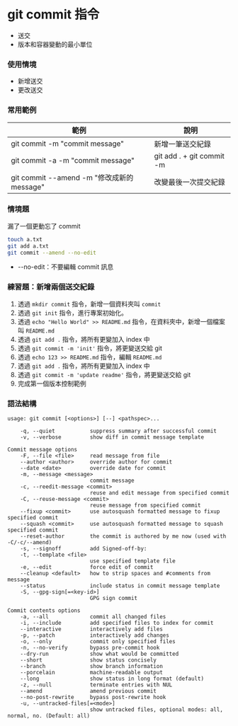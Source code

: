 # git commit 指令

* 送交
* 版本和容器變動的最小單位

### 使用情境

* 新增送交
* 更改送交

### 常用範例

| 範例                                       | 說明                      |
|-------------------------------------------|---------------------------|
| git commit -m "commit message"            | 新增一筆送交紀錄             |
| git commit -a -m "commit message"         | git add . + git commit -m |
| git commit --amend -m "修改成新的 message"  | 改變最後一次提交紀錄         |

<!-- ### 為什麼要分兩段式 commit？ p045 -->

### 情境題

漏了一個更動忘了 commit

```sh
touch a.txt
git add a.txt
git commit --amend --no-edit
```

* --no-edit：不要編輯 commit 訊息

### 練習題：新增兩個送交紀錄

1. 透過 `mkdir commit` 指令，新增一個資料夾叫 `commit`
2. 透過 `git init` 指令，進行專案初始化。
1. 透過 `echo "Hello World" >> README.md` 指令，在資料夾中，新增一個檔案叫 `README.md`
1. 透過 `git add .` 指令，將所有更變加入 index 中
1. 透過 `git commit -m 'init'` 指令，將更變送交給 git
1. 透過 `echo 123 >> README.md` 指令，編輯 `README.md`
1. 透過 `git add .` 指令，將所有更變加入 index 中
1. 透過 `git commit -m 'update readme'` 指令，將更變送交給 git
1. 完成第一個版本控制範例


<!--
答案：

echo "Hello World" >> README.md && git add . && git commit -m 'init'
echo 123 >> README.md && git add . && git commit -m 'update readme'

-->

### 語法結構

```
usage: git commit [<options>] [--] <pathspec>...

    -q, --quiet           suppress summary after successful commit
    -v, --verbose         show diff in commit message template

Commit message options
    -F, --file <file>     read message from file
    --author <author>     override author for commit
    --date <date>         override date for commit
    -m, --message <message>
                          commit message
    -c, --reedit-message <commit>
                          reuse and edit message from specified commit
    -C, --reuse-message <commit>
                          reuse message from specified commit
    --fixup <commit>      use autosquash formatted message to fixup specified commit
    --squash <commit>     use autosquash formatted message to squash specified commit
    --reset-author        the commit is authored by me now (used with -C/-c/--amend)
    -s, --signoff         add Signed-off-by:
    -t, --template <file>
                          use specified template file
    -e, --edit            force edit of commit
    --cleanup <default>   how to strip spaces and #comments from message
    --status              include status in commit message template
    -S, --gpg-sign[=<key-id>]
                          GPG sign commit

Commit contents options
    -a, --all             commit all changed files
    -i, --include         add specified files to index for commit
    --interactive         interactively add files
    -p, --patch           interactively add changes
    -o, --only            commit only specified files
    -n, --no-verify       bypass pre-commit hook
    --dry-run             show what would be committed
    --short               show status concisely
    --branch              show branch information
    --porcelain           machine-readable output
    --long                show status in long format (default)
    -z, --null            terminate entries with NUL
    --amend               amend previous commit
    --no-post-rewrite     bypass post-rewrite hook
    -u, --untracked-files[=<mode>]
                          show untracked files, optional modes: all, normal, no. (Default: all)
```
